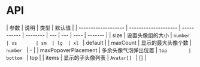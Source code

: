 # API

| 参数                | 说明                 | 类型        | 默认值   |
| ------------------- | -------------------- | ----------- | -------- | --- | --- | ---- | ------- |
| size                | 设置头像组的大小     | `number     | xs       | sm  | lg  | xl ` | default |
| maxCount            | 显示的最大头像个数   | `number `   | -        |
| maxPopoverPlacement | 多余头像气泡弹出位置 | `top        | bottom ` | top |
| items               | 显示的子头像列表     | `Avatar[] ` | []       |
